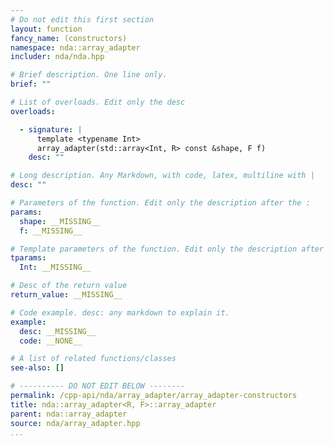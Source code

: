 ```yaml
---
# Do not edit this first section
layout: function
fancy_name: (constructors)
namespace: nda::array_adapter
includer: nda/nda.hpp

# Brief description. One line only.
brief: ""

# List of overloads. Edit only the desc
overloads:

  - signature: |
      template <typename Int>
      array_adapter(std::array<Int, R> const &shape, F f)
    desc: ""

# Long description. Any Markdown, with code, latex, multiline with |
desc: ""

# Parameters of the function. Edit only the description after the :
params:
  shape: __MISSING__
  f: __MISSING__

# Template parameters of the function. Edit only the description after the :
tparams:
  Int: __MISSING__

# Desc of the return value
return_value: __MISSING__

# Code example. desc: any markdown to explain it.
example:
  desc: __MISSING__
  code: __NONE__

# A list of related functions/classes
see-also: []

# ---------- DO NOT EDIT BELOW --------
permalink: /cpp-api/nda/array_adapter/array_adapter-constructors
title: nda::array_adapter<R, F>::array_adapter
parent: nda::array_adapter
source: nda/array_adapter.hpp
...
```



